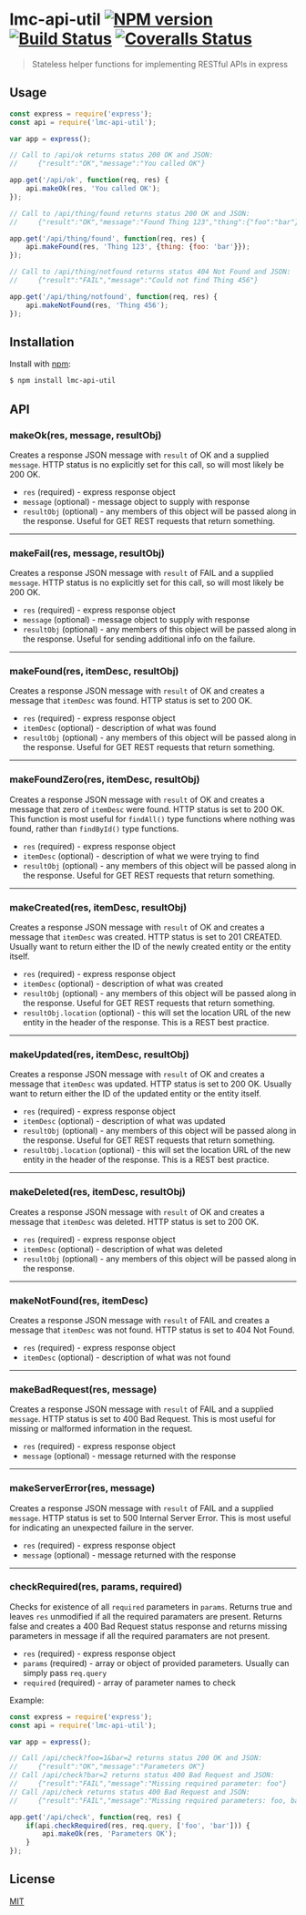 # lmc-api-util [![NPM version][npm-image]][npm-url] [![Build Status][travis-image]][travis-url] [![Coveralls Status][coveralls-image]][coveralls-url]
> Stateless helper functions for implementing RESTful APIs in express

## Usage

```javascript
const express = require('express');
const api = require('lmc-api-util');

var app = express();

// Call to /api/ok returns status 200 OK and JSON: 
//     {"result":"OK","message":"You called OK"} 

app.get('/api/ok', function(req, res) {
	api.makeOk(res, 'You called OK');
});

// Call to /api/thing/found returns status 200 OK and JSON: 
//     {"result":"OK","message":"Found Thing 123","thing":{"foo":"bar"}} 

app.get('/api/thing/found', function(req, res) {
	api.makeFound(res, 'Thing 123', {thing: {foo: 'bar'}});
});

// Call to /api/thing/notfound returns status 404 Not Found and JSON: 
//     {"result":"FAIL","message":"Could not find Thing 456"} 

app.get('/api/thing/notfound', function(req, res) {
	api.makeNotFound(res, 'Thing 456');
});

```
## Installation

Install with [npm](http://github.com/isaacs/npm):

```bash
$ npm install lmc-api-util
```

## API

### makeOk(res, message, resultObj)

Creates a response JSON message with `result` of OK and a supplied `message`. 
HTTP status is no explicitly set for this call, so will most likely be 200 OK.

- `res` (required) - express response object
- `message` (optional) - message object to supply with response
- `resultObj` (optional) - any members of this object will be passed along in
the response. Useful for GET REST requests that return something.

---
### makeFail(res, message, resultObj)

Creates a response JSON message with `result` of FAIL and a supplied `message`. 
HTTP status is no explicitly set for this call, so will most likely be 200 OK.

- `res` (required) - express response object
- `message` (optional) - message object to supply with response
- `resultObj` (optional) - any members of this object will be passed along in
the response. Useful for sending additional info on the failure.

---
### makeFound(res, itemDesc, resultObj)

Creates a response JSON message with `result` of OK and creates a message that
`itemDesc` was found. HTTP status is set to 200 OK.

- `res` (required) - express response object
- `itemDesc` (optional) - description of what was found
- `resultObj` (optional) - any members of this object will be passed along in
the response. Useful for GET REST requests that return something.

---
### makeFoundZero(res, itemDesc, resultObj)

Creates a response JSON message with `result` of OK and creates a message that
zero of `itemDesc` were found. HTTP status is set to 200 OK. This function is
most useful for `findAll()` type functions where nothing was found, rather than
`findById()` type functions.

- `res` (required) - express response object
- `itemDesc` (optional) - description of what we were trying to find
- `resultObj` (optional) - any members of this object will be passed along in
the response. Useful for GET REST requests that return something.

---
### makeCreated(res, itemDesc, resultObj)

Creates a response JSON message with `result` of OK and creates a message that
`itemDesc` was created. HTTP status is set to 201 CREATED. Usually want to 
return either the ID of the newly created entity or the entity itself.

- `res` (required) - express response object
- `itemDesc` (optional) - description of what was created
- `resultObj` (optional) - any members of this object will be passed along in
the response. Useful for GET REST requests that return something.
- `resultObj.location` (optional) - this will set the location URL of the new
entity in the header of the response. This is a REST best practice.

---
### makeUpdated(res, itemDesc, resultObj)

Creates a response JSON message with `result` of OK and creates a message that
`itemDesc` was updated. HTTP status is set to 200 OK. Usually want to 
return either the ID of the updated entity or the entity itself.

- `res` (required) - express response object
- `itemDesc` (optional) - description of what was updated
- `resultObj` (optional) - any members of this object will be passed along in
the response. Useful for GET REST requests that return something.
- `resultObj.location` (optional) - this will set the location URL of the new
entity in the header of the response. This is a REST best practice.

---
### makeDeleted(res, itemDesc, resultObj)

Creates a response JSON message with `result` of OK and creates a message that
`itemDesc` was deleted. HTTP status is set to 200 OK.

- `res` (required) - express response object
- `itemDesc` (optional) - description of what was deleted
- `resultObj` (optional) - any members of this object will be passed along in
the response. 

---
### makeNotFound(res, itemDesc)

Creates a response JSON message with `result` of FAIL and creates a message that
`itemDesc` was not found. HTTP status is set to 404 Not Found.

- `res` (required) - express response object
- `itemDesc` (optional) - description of what was not found

---
### makeBadRequest(res, message)

Creates a response JSON message with `result` of FAIL and a supplied `message`.
HTTP status is set to 400 Bad Request. This is most useful for missing or
malformed information in the request.

- `res` (required) - express response object
- `message` (optional) - message returned with the response

---
### makeServerError(res, message)

Creates a response JSON message with `result` of FAIL and a supplied `message`.
HTTP status is set to 500 Internal Server Error. This is most useful for 
indicating an unexpected failure in the server.

- `res` (required) - express response object
- `message` (optional) - message returned with the response

---
### checkRequired(res, params, required)

Checks for existence of all `required` parameters in `params`. Returns true
and leaves `res` unmodified if all the required paramaters are present.
Returns false and creates a 400 Bad Request status response and returns
missing parameters in message if all the required paramaters are not present.

- `res` (required) - express response object
- `params` (required) - array or object of provided parameters. Usually can
simply pass `req.query`
- `required` (required) - array of parameter names to check

Example:

```javascript
const express = require('express');
const api = require('lmc-api-util');

var app = express();

// Call /api/check?foo=1&bar=2 returns status 200 OK and JSON:
//     {"result":"OK","message":"Parameters OK"} 
// Call /api/check?bar=2 returns status 400 Bad Request and JSON:
//     {"result":"FAIL","message":"Missing required parameter: foo"} 
// Call /api/check returns status 400 Bad Request and JSON:
//     {"result":"FAIL","message":"Missing required parameters: foo, bar"} 

app.get('/api/check', function(req, res) {
	if(api.checkRequired(res, req.query, ['foo', 'bar'])) {
		api.makeOk(res, 'Parameters OK');
	}
});
```
## License

[MIT](LICENSE)

[npm-url]: https://npmjs.org/package/lmc-api-util
[npm-image]: http://img.shields.io/npm/v/lmc-api-util.svg

[travis-url]: https://travis-ci.org/gnickm/lmc-api-util
[travis-image]: http://img.shields.io/travis/gnickm/lmc-api-util.svg

[coveralls-url]: https://coveralls.io/github/gnickm/lmc-api-util?branch=master
[coveralls-image]: https://coveralls.io/repos/github/gnickm/lmc-api-util/badge.svg?branch=master
